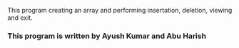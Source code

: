 This program creating an array and performing insertation, deletion, viewing and exit. 
### This program is written by Ayush Kumar and Abu Harish
